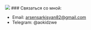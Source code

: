 <img src="https://user-images.githubusercontent.com/74038190/212747107-5b654ba5-31c6-4366-b42b-51b822e9bc52.gif" />
### Связаться со мной:

- Email: arsensarkisyan82@gmail.com
- Telegram: @aokidzwe
